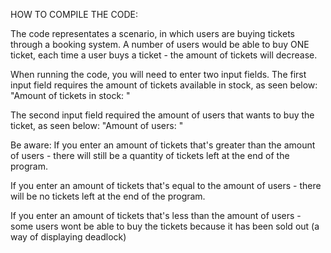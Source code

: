 
HOW TO COMPILE THE CODE:

The code representates a scenario, in which users are buying tickets through a booking system.
A number of users would be able to buy ONE ticket, each time a user buys a ticket - the amount 
of tickets will decrease. 

When running the code, you will need to enter two input fields. 
The first input field requires the amount of tickets available in stock, as seen below:
"Amount of tickets in stock:  "

The second input field required the amount of users that wants to buy the ticket, as seen below:
"Amount of users:  "

Be aware:
If you enter an amount of tickets that's greater than the amount of users - there will
still be a quantity of tickets left at the end of the program.

If you enter an amount of tickets that's equal to the amount of users - there will
be no tickets left at the end of the program.

If you enter an amount of tickets that's less than the amount of users - some users wont be 
able to buy the tickets because it has been sold out (a way of displaying deadlock)



